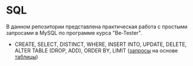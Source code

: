# SQL
В данном репозитории представлена практическая работа с простыми запросами в MySQL по программе курса "Be-Tester".
+ CREATE, SELECT, DISTINCT, WHERE, INSERT INTO, UPDATE, DELETE, ALTER TABLE (DROP, ADD), ORDER BY, LIMIT ([запросы](https://github.com/Ed-Yunusov/SQL/blob/main/SQL%20Practice.sql) на основе [таблицы](https://github.com/Ed-Yunusov/SQL/blob/main/Table%20world.png))





